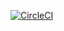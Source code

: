 [![CircleCI](https://app.circleci.com/pipelines/github/johnStauffer/fourteener-tracker)](https://app.circleci.com/pipelines/github/johnStauffer/fourteener-tracker)